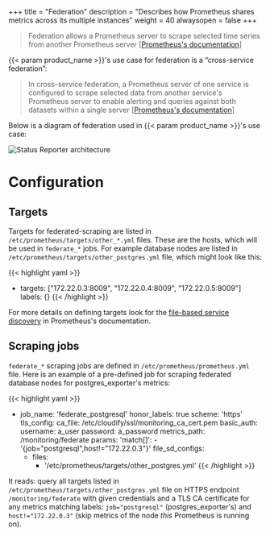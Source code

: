 +++
title = "Federation"
description = "Describes how Prometheus shares metrics across its multiple instances"
weight = 40
alwaysopen = false
+++


> Federation allows a Prometheus server to scrape selected time series from another Prometheus
> server
> [[Prometheus's documentation](https://prometheus.io/docs/prometheus/latest/federation)]

{{< param product_name >}}'s use case for federation is a “cross-service federation”:

> In cross-service federation, a Prometheus server of one service is configured to scrape selected
> data from another service's Prometheus server to enable alerting and queries against both datasets
> within a single server
> [[Prometheus's documentation](https://prometheus.io/docs/prometheus/latest/federation/#cross-service-federation)]

Below is a diagram of federation used in {{< param product_name >}}'s use case:

![Status Reporter architecture]( /images/monitoring/status_reporter_architecture.svg )

# Configuration

## Targets

Targets for federated-scraping are listed in `/etc/prometheus/targets/other_*.yml` files.  These are
the hosts, which will be used in `federate_*` jobs.  For example database nodes are listed in
`/etc/prometheus/targets/other_postgres.yml` file, which might look like this:

{{< highlight yaml >}}
- targets: ["172.22.0.3:8009", "172.22.0.4:8009", "172.22.0.5:8009"]
  labels: {}
{{< /highlight >}}

For more details on defining targets look for the
[file-based service discovery](https://prometheus.io/docs/prometheus/latest/configuration/configuration/#file_sd_config)
in Prometheus's documentation.

## Scraping jobs

`federate_*` scraping jobs are defined in `/etc/prometheus/prometheus.yml` file.  Here is an example
of a pre-defined job for scraping federated database nodes for postgres_exporter's metrics:

{{< highlight yaml >}}
- job_name: 'federate_postgresql'
  honor_labels: true
  scheme: 'https'
  tls_config:
    ca_file: /etc/cloudify/ssl/monitoring_ca_cert.pem
  basic_auth:
    username: a_user
    password: a_password
  metrics_path: /monitoring/federate
  params:
    'match[]':
      - '{job="postgresql",host!="172.22.0.3"}'
  file_sd_configs:
    - files:
      - '/etc/prometheus/targets/other_postgres.yml'
{{< /highlight >}}

It reads: query all targets listed in `/etc/prometheus/targets/other_postgres.yml` file on HTTPS
endpoint `/monitoring/federate` with given credentials and a TLS CA certificate for any metrics
matching labels: ```job="postgresql"``` (postgres_exporter's) and ```host!="172.22.0.3"``` (skip
metrics of the node _this_ Prometheus is running on).

